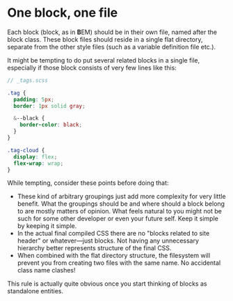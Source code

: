 # One block, one file

Each block (block, as in <b class="article__b">B</b>EM) should be in their own file, named after the block class. These block files should reside in a single flat directory, separate from the other style files (such as a variable definition file etc.).

It might be tempting to do put several related blocks in a single file, especially if those block consists of very few lines like this:

```scss
// _tags.scss

.tag {
  padding: 5px;
  border: 1px solid gray;

  &--black {
    border-color: black;
  }
}

.tag-cloud {
  display: flex;
  flex-wrap: wrap;
}
```
While tempting, consider these points before doing that:
* These kind of arbitrary groupings just add more complexity for very little benefit. What the groupings should be and where should a block belong to are mostly matters of opinion. What feels natural to you might not be such for some other developer or even your future self. Keep it simple by keeping it simple.
* In the actual final compiled CSS there are no "blocks related to site header" or whatever—just blocks. Not having any unnecessary hierarchy better represents structure of the final CSS.
* When combined with the flat directory structure, the filesystem will prevent you from creating two files with the same name. No accidental class name clashes!

This rule is actually quite obvious once you start thinking of blocks as standalone entities.
